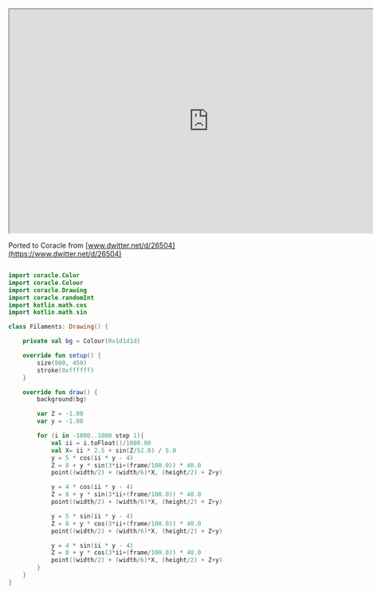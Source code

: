 <iframe 				
src="https://orllewin.github.io/coracle/drawings/ports/filaments/"
width="800"
height="450"
scrolling="no"></iframe>

Ported to Coracle from [www.dwitter.net/d/26504](https://www.dwitter.net/d/26504)

```kotlin

import coracle.Color
import coracle.Colour
import coracle.Drawing
import coracle.randomInt
import kotlin.math.cos
import kotlin.math.sin

class Filaments: Drawing() {

    private val bg = Colour(0x1d1d1d)

    override fun setup() {
        size(800, 450)
        stroke(0xffffff)
    }

    override fun draw() {
        background(bg)

        var Z = -1.00
        var y = -1.00

        for (i in -1000..1000 step 1){
            val ii = i.toFloat()/1000.00
            val X= ii * 2.5 + sin(Z/52.0) / 5.0
            y = 5 * cos(ii * y - 4)
            Z = 8 + y * sin(3*ii+(frame/100.0)) * 40.0
            point((width/2) + (width/6)*X, (height/2) + Z+y)

            y = 4 * cos(ii * y - 4)
            Z = 8 + y * sin(3*ii+(frame/100.0)) * 40.0
            point((width/2) + (width/6)*X, (height/2) + Z+y)

            y = 5 * sin(ii * y - 4)
            Z = 8 + y * cos(3*ii+(frame/100.0)) * 40.0
            point((width/2) + (width/6)*X, (height/2) + Z+y)

            y = 4 * sin(ii * y - 4)
            Z = 8 + y * cos(3*ii+(frame/100.0)) * 40.0
            point((width/2) + (width/6)*X, (height/2) + Z+y)
        }
    }
}
    
```